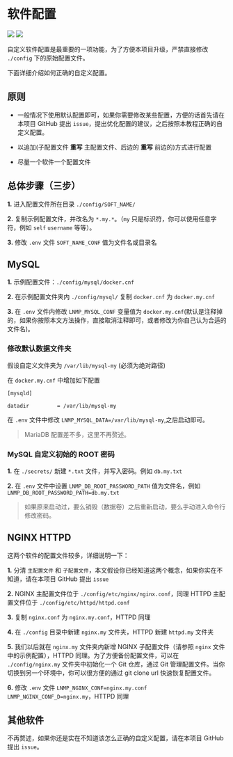 # 软件配置

[![](https://img.shields.io/badge/AD-%E8%85%BE%E8%AE%AF%E4%BA%91%E5%AE%B9%E5%99%A8%E6%9C%8D%E5%8A%A1-blue.svg)](https://cloud.tencent.com/redirect.php?redirect=10058&cps_key=3a5255852d5db99dcd5da4c72f05df61) [![](https://img.shields.io/badge/Support-%E8%85%BE%E8%AE%AF%E4%BA%91%E8%87%AA%E5%AA%92%E4%BD%93-brightgreen.svg)](https://cloud.tencent.com/developer/support-plan?invite_code=13vokmlse8afh)

自定义软件配置是最重要的一项功能，为了方便本项目升级，严禁直接修改 `./config` 下的原始配置文件。

下面详细介绍如何正确的自定义配置。

## 原则

* 一般情况下使用默认配置即可，如果你需要修改某些配置，方便的话首先请在本项目 GitHub 提出 `issue`，提出优化配置的建议，之后按照本教程正确的自定义配置。

* 以追加(子配置文件 **重写** 主配置文件、后边的 **重写** 前边的)方式进行配置

* 尽量一个软件一个配置文件

## 总体步骤（三步）

**1.** 进入配置文件所在目录 `./config/SOFT_NAME/`

**2.** 复制示例配置文件，并改名为 `*.my.*`。（`my` 只是标识符，你可以使用任意字符，例如 `self` `username` 等等）。

**3.** 修改 `.env` 文件 `SOFT_NAME_CONF` 值为文件名或目录名

## MySQL

**1.** 示例配置文件：`./config/mysql/docker.cnf`

**2.** 在示例配置文件夹内 `./config/mysql/` 复制 `docker.cnf` 为 `docker.my.cnf`

**3.** 在 `.env` 文件内修改 `LNMP_MYSQL_CONF` 变量值为 `docker.my.cnf`(默认是注释掉的，如果你按照本文方法操作，直接取消注释即可，或者修改为你自己认为合适的文件名)。

### 修改默认数据文件夹

假设自定义文件夹为 `/var/lib/mysql-my` (必须为绝对路径)

在 `docker.my.cnf` 中增加如下配置

```bash
[mysqld]

datadir         = /var/lib/mysql-my
```

在 `.env` 文件中修改 `LNMP_MYSQL_DATA=/var/lib/mysql-my`,之后启动即可。

> MariaDB 配置差不多，这里不再赘述。

### MySQL 自定义初始的 ROOT 密码

**1.** 在 `./secrets/` 新建 `*.txt` 文件，并写入密码。例如 `db.my.txt`

**2.** 在 `.env` 文件中设置 `LNMP_DB_ROOT_PASSWORD_PATH` 值为文件名，例如 `LNMP_DB_ROOT_PASSWORD_PATH=db.my.txt`

> 如果原来启动过，要么销毁（数据卷）之后重新启动，要么手动进入命令行修改密码。

## NGINX HTTPD

这两个软件的配置文件较多，详细说明一下：

**1.** 分清 `主配置文件` 和 `子配置文件`，本文假设你已经知道这两个概念，如果你实在不知道，请在本项目 GitHub 提出 `issue`

**2.** NGINX 主配置文件位于 `./config/etc/nginx/nginx.conf`，同理 HTTPD 主配置文件位于 `./config/etc/httpd/httpd.conf`

**3.** 复制 `nginx.conf` 为 `nginx.my.conf`，HTTPD 同理

**4.** 在 `./config` 目录中新建 `nginx.my` 文件夹，HTTPD 新建 `httpd.my` 文件夹

**5.** 我们以后就在 `nginx.my` 文件夹内新增 NGINX 子配置文件（请参照 `nginx` 文件中的示例配置），HTTPD 同理。为了方便备份配置文件，可以在 `./config/nginx.my` 文件夹中初始化一个 Git 仓库，通过 Git 管理配置文件。当你切换到另一个环境中，你可以很方便的通过 git clone url 快速恢复配置文件。

**6.** 修改 `.env` 文件 `LNMP_NGINX_CONF=nginx.my.conf` `LNMP_NGINX_CONF_D=nginx.my`，HTTPD 同理

## 其他软件

不再赘述，如果你还是实在不知道该怎么正确的自定义配置，请在本项目 GitHub 提出 `issue`。
